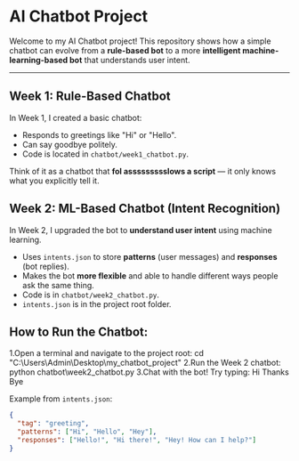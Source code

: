 # AI Chatbot Project  

Welcome to my AI Chatbot project! This repository shows how a simple chatbot can evolve from a **rule-based bot** to a more **intelligent machine-learning-based bot** that understands user intent.  

---

## Week 1: Rule-Based Chatbot 

In Week 1, I created a basic chatbot:

- Responds to greetings like "Hi" or "Hello".  
- Can say goodbye politely.  
- Code is located in `chatbot/week1_chatbot.py`.  

Think of it as a chatbot that **fol assssssssslows a script** — it only knows what you explicitly tell it.  


## Week 2: ML-Based Chatbot (Intent Recognition) 

In Week 2, I upgraded the bot to **understand user intent** using machine learning.  

- Uses `intents.json` to store **patterns** (user messages) and **responses** (bot replies).  
- Makes the bot **more flexible** and able to handle different ways people ask the same thing.  
- Code is in `chatbot/week2_chatbot.py`.  
- `intents.json` is in the project root folder. 


## How to Run the Chatbot:
1.Open a terminal and navigate to the project root:
   cd "C:\Users\Admin\Desktop\my_chatbot_project"
2.Run the Week 2 chatbot:
   python chatbot\week2_chatbot.py
3.Chat with the bot! Try typing:
   Hi 
   Thanks
   Bye

Example from `intents.json`:

```json
{
  "tag": "greeting",
  "patterns": ["Hi", "Hello", "Hey"],
  "responses": ["Hello!", "Hi there!", "Hey! How can I help?"]
}

